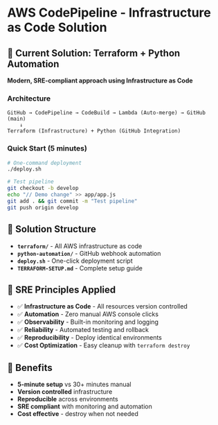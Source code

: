 # AWS CodePipeline - Infrastructure as Code Solution

## 🎯 Current Solution: Terraform + Python Automation

**Modern, SRE-compliant approach using Infrastructure as Code**

### Architecture
```
GitHub → CodePipeline → CodeBuild → Lambda (Auto-merge) → GitHub (main)
    ↓
Terraform (Infrastructure) + Python (GitHub Integration)
```

### Quick Start (5 minutes)
```bash
# One-command deployment
./deploy.sh

# Test pipeline
git checkout -b develop
echo "// Demo change" >> app/app.js
git add . && git commit -m "Test pipeline"
git push origin develop
```

## 📁 Solution Structure

- **`terraform/`** - All AWS infrastructure as code
- **`python-automation/`** - GitHub webhook automation
- **`deploy.sh`** - One-click deployment script
- **`TERRAFORM-SETUP.md`** - Complete setup guide

## 🔧 SRE Principles Applied

- ✅ **Infrastructure as Code** - All resources version controlled
- ✅ **Automation** - Zero manual AWS console clicks
- ✅ **Observability** - Built-in monitoring and logging
- ✅ **Reliability** - Automated testing and rollback
- ✅ **Reproducibility** - Deploy identical environments
- ✅ **Cost Optimization** - Easy cleanup with `terraform destroy`

## 🚀 Benefits

- **5-minute setup** vs 30+ minutes manual
- **Version controlled** infrastructure
- **Reproducible** across environments
- **SRE compliant** with monitoring and automation
- **Cost effective** - destroy when not needed